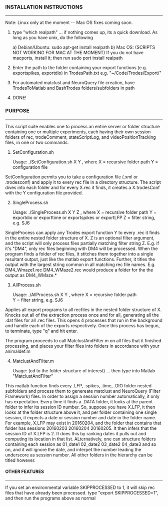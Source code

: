 ### INSTALLATION INSTRUCTIONS
-----------------------------
Note: Linux only at the moment -- Mac OS fixes coming soon.

1) type "which realpath" 
... if nothing comes up, its a quick download. As long as you have unix, do the following

	a) Debian/Ubuntu: 
		sudo apt-get install realpath
	b) Mac OS: (SCRIPTS NOT WORKING FOR MAC AT THE MOMENT) If you do not have macports, install it; then run 
		sudo port install realpath
		
2) Enter the path to the folder containing your export functions (e.g. exportspikes, exportdio) in TrodesPath.txt
	e.g. "~/Code/Trodes/Export/"
	
3) For automated matclust and NeuroQuery file creation, have TrodesToMatlab and BashTrodes folders/subfolders in path

4) DONE!

### PURPOSE
-----------------------------
This script suite enables one to process an entire server or folder structure containing one or multiple experiments, each having their own session folders of rec, trodeComment, stateScriptLog, and videoPositionTracking files, in one or two commands.

1) SetConfiguration.sh 

	Usage: ./SetConfiguration.sh X Y
	, where X = recursive folder path
		Y = configuration file

SetConfiguration permits you to take a configuration file (.xml or .trodesconf) and apply it to every rec file in a directory structure. The script dives into each folder and for every X.rec it finds, it creates a X.trodesConf with the Y configuration file provided.

2) SingleProcess.sh

	Usage: ./SingleProcess.sh X Y Z
	, where X = recursive folder path
		Y = exportdio or exporttime or exportspikes or exportLFP
		Z = filter string, e.g. SJ6

SingleProcess can apply any Trodes export function Y to every .rec it finds in the entire nested folder structure of X. Z is an optional filter argument, and the script will only process files partially matching filter string Z. E.g. if it's "DM4", only rec files beginning with DM4 will be processed. When the program finds a folder of rec files, it stitches them together into a single resultant output, just like the matlab export functions. Further, it titles the output with the largest string common in all matching rec file names. E.g. DM4_Wmaze1.rec DM4_WMaze2.rec would produce a folder for the the output as DM4_WMaze.*

3) AllProcess.sh

	Usage: ./AllProcess.sh X Y
	, where X = recursive folder path	
		Y = filter string, e.g. SJ6

Applies all export programs to all recfiles in the nested folder structure of X. Knocks out all of the extraction process once and for all, generating all the .dat files for all .rec files. This opens 4 processes that run in the background and handle each of the exports respectively. Once this process has begun, to terminate, type "q" and hit enter. 

The program proceeds to call MatclustAndFilter.m on all files that it finished processing, and places your filter files into folders in accordance with your animaldef.m

4) MatclustAndFilter.m
	
	Usage: (cd to the folder structure of interest) ... then type into Matlab "MatclustAndFilter"

This matlab function finds every .LFP, .spikes, .time, .DIO folder nested subfolders and process them to genereate matclust and NeuroQuery (Filter Framework) files. In order to assign a session number automatically, it only has expectation. Every time it finds a .DATA folder, it looks at the parent folder to infer its session ID number. So, suppose you have X.LFP, it then looks at the folder structure above it, and per folder containing one single session, it expects a date or session number and date in the folder name. For example, X.LFP may exist in 20160204, and the folder that contains that folder has sessions 20160203 20160204 20160205. It then infers that the session ID of X.LFP is 2. It does this by ranking dates it pulls out and computing its location in that list. ALternatively, one can structure folders containing each session as 01_date1 02_date2 03_date2 04_date3 and so on, and it will ignore the date, and interpet the number leading the underscore as session number. All other folders in the hierarchy can be titled however.

#### OTHER FEATURES
---------------------------------
If you set an environmental variable SKIPPROCESSED to 1, it will skip rec files that have already been processed.
	type "export SKIPPROCESSED=1", and then run the programs above as normal

